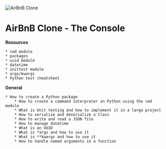 ![AirBnB Clone](https://holbertonintranet.s3.amazonaws.com/uploads/medias/2018/6/65f4a1dd9c51265f49d0.png?X-Amz-Algorithm=AWS4-HMAC-SHA256&X-Amz-Credential=AKIARDDGGGOUXW7JF5MT%2F20190627%2Fus-east-1%2Fs3%2Faws4_request&X-Amz-Date=20190627T165604Z&X-Amz-Expires=86400&X-Amz-SignedHeaders=host&X-Amz-Signature=d8b352a25d50fb402101e740c4ff6349175a125ccff0c078dbffbd5a4dd18dfa)

# **AirBnB Clone - The Console**

**Resources**

	* cmd module
	* packages
	* uuid module
	* datetime
	* unittest module
	* args/kwargs
	* Python test cheatsheet

**General**

	* How to create a Python package
        * How to create a command interpreter in Python using the cmd module
        * What is Unit testing and how to implement it in a large project
        * How to serialize and deserialize a Class
        * How to write and read a JSON file
        * How to manage datetime
        * What is an UUID
        * What is *args and how to use it
        * What is **kwargs and how to use it
        * How to handle named arguments in a function
